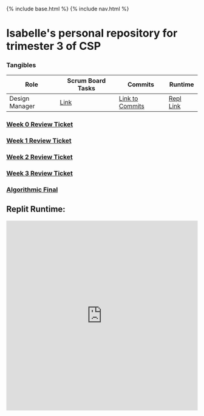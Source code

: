 {% include base.html %}
{% include nav.html %}
# Isabelle's personal repository for trimester 3 of CSP
### Tangibles
| Role  | Scrum Board Tasks  | Commits  |  Runtime |
|---|---|---|---|
| Design Manager  | [Link](https://github.com/Reem57/n224-too/projects/1?card_filter_query=assignee%3Aisabelle926)  | [Link to Commits](https://github.com/Reem57/n224-too/commits?author=isabelle926)  |  [Repl Link](https://replit.com/@IsabelleGunawa1/isabellecsptri3individual) |
### [Week 0 Review Ticket](https://github.com/isabelle926/isabelle_csptri3_individual/issues/1)
### [Week 1 Review Ticket](https://github.com/isabelle926/isabelle_csptri3_individual/issues/2)
### [Week 2 Review Ticket](https://github.com/isabelle926/isabelle_csptri3_individual/issues/3)
### [Week 3 Review Ticket](https://github.com/isabelle926/isabelle_csptri3_individual/issues/4)

### [Algorithmic Final](tech_talks/algorithmic_final)
## Replit Runtime:
<iframe frameborder="0" width="100%" height="500px" src="https://replit.com/@IsabelleGunawa1/isabellecsptri3individual?embed=true"></iframe>